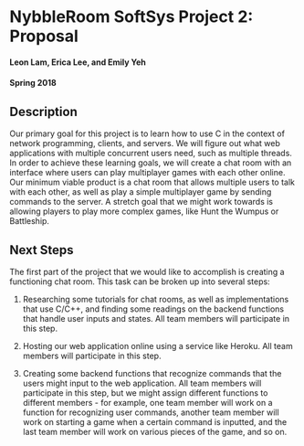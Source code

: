 # NybbleRoom SoftSys Project 2: Proposal

#### Leon Lam, Erica Lee, and Emily Yeh

#### Spring 2018

## Description

Our primary goal for this project is to learn how to use C in the context of network programming, clients, and servers. We will figure out what web applications with multiple concurrent users need, such as multiple threads. In order to achieve these learning goals, we will create a chat room with an interface where users can play multiplayer games with each other online. Our minimum viable product is a chat room that allows multiple users to talk with each other, as well as play a simple multiplayer game by sending commands to the server. A stretch goal that we might work towards is allowing players to play more complex games, like Hunt the Wumpus or Battleship.

## Next Steps

The first part of the project that we would like to accomplish is creating a functioning chat room. This task can be broken up into several steps:

1) Researching some tutorials for chat rooms, as well as implementations that use C/C++, and finding some readings on the backend functions that handle user inputs and states. All team members will participate in this step.

2) Hosting our web application online using a service like Heroku. All team members will participate in this step.

3) Creating some backend functions that recognize commands that the users might input to the web application. All team members will participate in this step, but we might assign different functions to different members - for example, one team member will work on a function for recognizing user commands, another team member will work on starting a game when a certain command is inputted, and the last team member will work on various pieces of the game, and so on.
